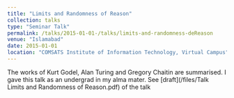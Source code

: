 ```yaml
---
title: "Limits and Randomness of Reason"
collection: talks
type: "Seminar Talk"
permalink: /talks/2015-01-01-/talks/limits-and-randomness-deReason
venue: "Islamabad"
date: 2015-01-01
location: "COMSATS Institute of Information Technology, Virtual Campus"
---
```



The works of Kurt Godel, Alan Turing and Gregory Chaitin are summarised. I gave this talk as an undergrad in my alma mater. See [draft](/files/Talk Limits and Randomness of Reason.pdf) of the talk
